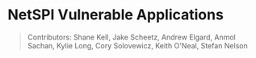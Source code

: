 # NetSPI Vulnerable Applications
> Contributors: Shane Kell, Jake Scheetz, Andrew Elgard, Anmol Sachan, 
Kylie Long, Cory Solovewicz, Keith O'Neal, Stefan Nelson
